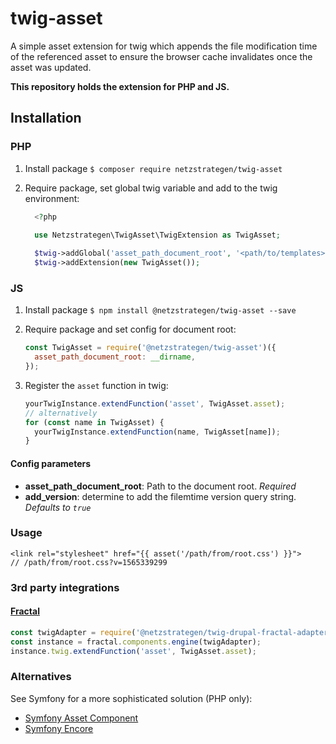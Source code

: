 # twig-asset
A simple asset extension for twig which appends the file modification time of the referenced asset to ensure the browser cache invalidates once the asset was updated.

**This repository holds the extension for PHP and JS.**

## Installation
### PHP
1. Install package `$ composer require netzstrategen/twig-asset`

2. Require package, set global twig variable and add to the twig environment:

    ```php
      <?php
   
      use Netzstrategen\TwigAsset\TwigExtension as TwigAsset;
      
      $twig->addGlobal('asset_path_document_root', '<path/to/templates>');
      $twig->addExtension(new TwigAsset());
    ``` 

### JS
1. Install package `$ npm install @netzstrategen/twig-asset --save`

2. Require package and set config for document root:

    ```js
    const TwigAsset = require('@netzstrategen/twig-asset')({
      asset_path_document_root: __dirname,
    });

3. Register the `asset` function in twig:

    ```js
    yourTwigInstance.extendFunction('asset', TwigAsset.asset);
   // alternatively
    for (const name in TwigAsset) {
      yourTwigInstance.extendFunction(name, TwigAsset[name]);
    } 
    ```
   
#### Config parameters
- **asset_path_document_root**: Path to the document root. *Required*
- **add_version**: determine to add the filemtime version query string. *Defaults to `true`*

### Usage
```twig
<link rel="stylesheet" href="{{ asset('/path/from/root.css') }}">
// /path/from/root.css?v=1565339299
```

### 3rd party integrations
#### [Fractal](https://fractal.build)
```js
const twigAdapter = require('@netzstrategen/twig-drupal-fractal-adapter');
const instance = fractal.components.engine(twigAdapter);
instance.twig.extendFunction('asset', TwigAsset.asset);
``` 

### Alternatives
See Symfony for a more sophisticated solution (PHP only):
- [Symfony Asset Component](https://symfony.com/doc/current/components/asset.html)
- [Symfony Encore](https://symfony.com/doc/current/frontend/encore/versioning.html)
